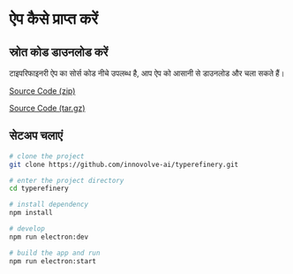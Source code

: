 # ऐप कैसे प्राप्त करें

## स्रोत कोड डाउनलोड करें

टाइपरिफाइनरी ऐप का सोर्स कोड नीचे उपलब्ध है, आप ऐप को आसानी से डाउनलोड और चला सकते हैं।

[Source Code (zip)](https://github.com/innovolve-ai/typerefinery/archive/refs/tags/v2022.9.12.zip)

[Source Code (tar.gz)](https://github.com/innovolve-ai/typerefinery/archive/refs/tags/v2022.9.12.tar.gz)

## सेटअप चलाएं

```sh
# clone the project
git clone https://github.com/innovolve-ai/typerefinery.git

# enter the project directory
cd typerefinery

# install dependency
npm install

# develop
npm run electron:dev

# build the app and run
npm run electron:start
```
